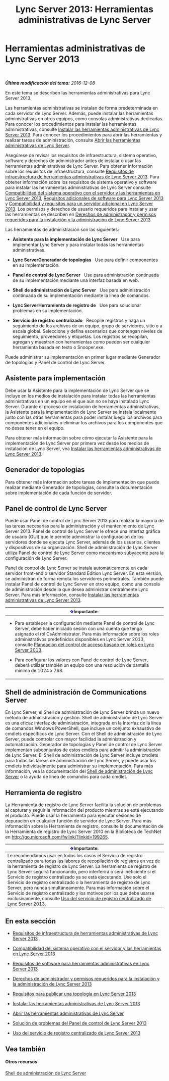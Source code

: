 ﻿---
title: 'Lync Server 2013: Herramientas administrativas de Lync Server'
TOCTitle: Herramientas administrativas de Lync Server
ms:assetid: 9b006f93-4f3d-461d-89b8-e80a34fdb3c5
ms:mtpsurl: https://technet.microsoft.com/es-es/library/Gg195756(v=OCS.15)
ms:contentKeyID: 48276210
ms.date: 01/07/2017
mtps_version: v=OCS.15
ms.translationtype: HT
---

# Herramientas administrativas de Lync Server 2013

 

_**Última modificación del tema:** 2016-12-08_

En este tema se describen las herramientas administrativas para Lync Server 2013.

Las herramientas administrativas se instalan de forma predeterminada en cada servidor de Lync Server. Además, puede instalar las herramientas administrativas en otros equipos, como consolas administrativas dedicadas. Para conocer los procedimientos para instalar las herramientas administrativas, consulte [Instalar las herramientas administrativas de Lync Server 2013](lync-server-2013-install-lync-server-administrative-tools.md). Para conocer los procedimientos para abrir las herramientas y realizar tareas de administración, consulte [Abrir las herramientas administrativas de Lync Server](lync-server-2013-open-lync-server-administrative-tools.md).

Asegúrese de revisar los requisitos de infraestructura, sistema operativo, software y derechos de administrador antes de instalar o usar las herramientas administrativas de Lync Server. Para obtener información sobre los requisitos de infraestructura, consulte [Requisitos de infraestructura de herramientas administrativas de Lync Server 2013](lync-server-2013-administrative-tools-infrastructure-requirements.md). Para obtener información sobre los requisitos de sistema operativo y software para instalar las herramientas administrativas de Lync Server consulte [Compatibilidad del sistema operativo con el servidor y las herramientas en Lync Server 2013](lync-server-2013-server-and-tools-operating-system-support.md), [Requisitos adicionales de software para Lync Server 2013](lync-server-2013-additional-software-requirements.md) y [Compatibilidad y requisitos para un servidor adicional en Lync Server 2013](lync-server-2013-additional-server-support-and-requirements.md). Los permisos y derechos de usuario requeridos para instalar y usar las herramientas se describen en [Derechos de administrador y permisos requeridos para la instalación y la administración de Lync Server 2013](lync-server-2013-administrator-rights-and-permissions-required-for-setup-and-administration.md).

Las herramientas de administración son las siguientes:

  - **Asistente para la implementación de Lync Server**   Use para implementar Lync Server y para instalar todas las herramientas administrativas.

  - **Lync ServerGenerador de topologías**   Use para definir componentes en su implementación.

  - **Panel de control de Lync Server**   Use para administración continuada de su implementación mediante una interfaz basada en web.

  - **Shell de administración de Lync Server**   Use para administración continuada de su implementación mediante la línea de comandos.

  - **Lync ServerHerramienta de registro de**   Use para solucionar problemas en su implementación.

  - **Servicio de registro centralizado**   Recopile registros y haga un seguimiento de los archivos de un equipo, grupo de servidores, sitio o a escala global. Seleccione y defina escenarios que contengan niveles de seguimiento, proveedores y etiquetas. Los registros se recopilan, agregan y muestran con herramientas como pueden ser cualquier herramienta basada en texto o Snooper.exe.

Puede administrar su implementación en primer lugar mediante Generador de topologías y Panel de control de Lync Server.

## Asistente para implementación

Debe usar la Asistente para la implementación de Lync Server que se incluye en los medios de instalación para instalar todas las herramientas administrativas en un equipo en el que aún no se haya instalado Lync Server. Durante el proceso de instalación de herramientas administrativas, la Asistente para la implementación de Lync Server se instala localmente junto con las otras herramientas para poder instalar luego los archivos para componentes adicionales o eliminar los archivos para los componentes que no desea tener en el equipo.

Para obtener más información sobre cómo ejecutar la Asistente para la implementación de Lync Server por primera vez desde los medios de instalación de Lync Server, vea [Instalar las herramientas administrativas de Lync Server 2013](lync-server-2013-install-lync-server-administrative-tools.md).

## Generador de topologías

Para obtener más información sobre tareas de implementación que puede realizar mediante Generador de topologías, consulte la documentación sobre implementación de cada función de servidor.

## Panel de control de Lync Server

Puede usar Panel de control de Lync Server 2013 para realizar la mayoría de las tareas necesarias para la administración y el mantenimiento de Lync Server 2013. Panel de control de Lync Server le ofrece una interfaz gráfica de usuario (GUI) que le permite administrar la configuración de los servidores donde se ejecuta Lync Server, además de los usuarios, clientes y dispositivos de su organización. Shell de administración de Lync Server utiliza Panel de control de Lync Server como mecanismo subyacente para la configuración de Lync Server.

Panel de control de Lync Server se instala automáticamente en cada servidor front-end o servidor Standard Edition Lync Server. En esta versión, se administran de forma remota los servidores perimetrales. También puede instalar Panel de control de Lync Server en otro equipo, como una consola de administración desde la que desea administrar centralmente Lync Server. Para más información, consulte [Instalar las herramientas administrativas de Lync Server 2013](lync-server-2013-install-lync-server-administrative-tools.md).

<table>
<colgroup>
<col style="width: 100%" />
</colgroup>
<thead>
<tr class="header">
<th><img src="images/Gg425917.important(OCS.15).gif" title="important" alt="important" />Importante:</th>
</tr>
</thead>
<tbody>
<tr class="odd">
<td><ul>
<li><p>Para establecer la configuración mediante Panel de control de Lync Server, debe haber iniciado sesión con una cuenta que tenga asignado el rol CsAdministrator. Para más información sobre los roles administrativos predefinidos disponibles en Lync Server 2013, consulte <a href="lync-server-2013-planning-for-role-based-access-control.md">Planeación del control de acceso basado en roles en Lync Server 2013</a>.</p></li>
<li><p>Para configurar los valores con Panel de control de Lync Server, deberá utilizar también un equipo con una resolución de pantalla mínima de 1024 x 768.</p></li>
</ul></td>
</tr>
</tbody>
</table>


## Shell de administración de Communications Server

En Lync Server, el Shell de administración de Lync Server brinda un nuevo método de administración y gestión. Shell de administración de Lync Server es una eficaz interfaz de administración, integrada en la Interfaz de la línea de comandos Windows PowerShell, que incluye un conjunto exhaustivo de cmdlets específicos de Lync Server. Con el Shell de administración de Lync Server, puede controlar con mayor facilidad la administración y automatización. Generador de topologías y Panel de control de Lync Server implementan subconjuntos de estos cmdlets para admitir la administración de Lync Server. El Shell de administración de Lync Server incluye cmdlets para todas las tareas de administración de Lync Server, y puede usar los cmdlets individualmente para administrar su implementación. Para más información, vea la documentación del [Shell de administración de Lync Server](lync-server-2013-lync-server-management-shell.md) o la ayuda de línea de comandos para cada cmdlet.

## Herramienta de registro

La Herramienta de registro de Lync Server facilita la solución de problemas al capturar y seguir la información del producto mientras se está ejecutando el producto. Puede usar la herramienta para ejecutar sesiones de depuración en cualquier función de servidor de Lync Server. Para más información sobre la Herramienta de registro, consulte la documentación de la Herramienta de registro de Lync Server 2010 en la Biblioteca de TechNet en <http://go.microsoft.com/fwlink/?linkid=199265>.

<table>
<thead>
<tr class="header">
<th><img src="images/Gg425917.important(OCS.15).gif" title="important" alt="important" />Importante:</th>
</tr>
</thead>
<tbody>
<tr class="odd">
<td>Le recomendamos usar en todos los casos el Servicio de registro centralizado para todas las labores de recopilación de registros en vez de la herramienta de registro de Lync Server. La herramienta de registro de Lync Server seguirá funcionando, pero interferirá o será ineficiente si el Servicio de registro centralizado ya se está ejecutando. Use solo el Servicio de registro centralizado o la herramienta de registro de Lync Server, pero nunca simultáneamente. Para más información sobre el Servicio de registro centralizado y los motivos por los que debe usarse exclusivamente, consulte <a href="lync-server-2013-using-the-centralized-logging-service.md">Uso del servicio de registro centralizado de Lync Server 2013</a>.</td>
</tr>
</tbody>
</table>


## En esta sección

  - [Requisitos de infraestructura de herramientas administrativas de Lync Server 2013](lync-server-2013-administrative-tools-infrastructure-requirements.md)

  - [Compatibilidad del sistema operativo con el servidor y las herramientas en Lync Server 2013](lync-server-2013-server-and-tools-operating-system-support.md)

  - [Requisitos de software para herramientas administrativas en Lync Server 2013](lync-server-2013-administrative-tools-software-requirements.md)

  - [Derechos de administrador y permisos requeridos para la instalación y la administración de Lync Server 2013](lync-server-2013-administrator-rights-and-permissions-required-for-setup-and-administration.md)

  - [Requisitos para publicar una topología en Lync Server 2013](lync-server-2013-requirements-to-publish-a-topology.md)

  - [Instalar las herramientas administrativas de Lync Server 2013](lync-server-2013-install-lync-server-administrative-tools.md)

  - [Abrir las herramientas administrativas de Lync Server](lync-server-2013-open-lync-server-administrative-tools.md)

  - [Solución de problemas del Panel de control de Lync Server 2013](lync-server-2013-troubleshooting-lync-server-2013-control-panel.md)

  - [Uso del servicio de registro centralizado de Lync Server 2013](lync-server-2013-using-the-centralized-logging-service.md)

## Vea también

#### Otros recursos

[Shell de administración de Lync Server](lync-server-2013-lync-server-management-shell.md)

